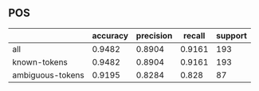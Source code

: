 
## POS

|                  | accuracy | precision | recall | support |
|------------------|----------|-----------|--------|---------|
| all              | 0.9482   | 0.8904    | 0.9161 | 193     |
| known-tokens     | 0.9482   | 0.8904    | 0.9161 | 193     |
| ambiguous-tokens | 0.9195   | 0.8284    | 0.828  | 87      |

